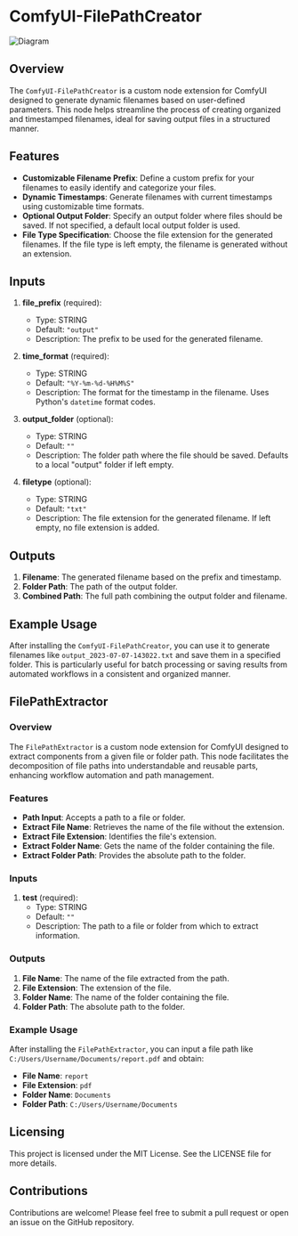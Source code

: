 # ComfyUI-FilePathCreator

![Diagram](images/example.png)

## Overview
The `ComfyUI-FilePathCreator` is a custom node extension for ComfyUI designed to generate dynamic filenames based on user-defined parameters. This node helps streamline the process of creating organized and timestamped filenames, ideal for saving output files in a structured manner.

## Features
- **Customizable Filename Prefix**: Define a custom prefix for your filenames to easily identify and categorize your files.
- **Dynamic Timestamps**: Generate filenames with current timestamps using customizable time formats.
- **Optional Output Folder**: Specify an output folder where files should be saved. If not specified, a default local output folder is used.
- **File Type Specification**: Choose the file extension for the generated filenames. If the file type is left empty, the filename is generated without an extension.

## Inputs
1. **file_prefix** (required): 
   - Type: STRING
   - Default: `"output"`
   - Description: The prefix to be used for the generated filename.

2. **time_format** (required):
   - Type: STRING
   - Default: `"%Y-%m-%d-%H%M%S"`
   - Description: The format for the timestamp in the filename. Uses Python's `datetime` format codes.

3. **output_folder** (optional):
   - Type: STRING
   - Default: `""`
   - Description: The folder path where the file should be saved. Defaults to a local "output" folder if left empty.

4. **filetype** (optional):
   - Type: STRING
   - Default: `"txt"`
   - Description: The file extension for the generated filename. If left empty, no file extension is added.

## Outputs
1. **Filename**: The generated filename based on the prefix and timestamp.
2. **Folder Path**: The path of the output folder.
3. **Combined Path**: The full path combining the output folder and filename.

## Example Usage
After installing the `ComfyUI-FilePathCreator`, you can use it to generate filenames like `output_2023-07-07-143022.txt` and save them in a specified folder. This is particularly useful for batch processing or saving results from automated workflows in a consistent and organized manner.

## FilePathExtractor

### Overview
The `FilePathExtractor` is a custom node extension for ComfyUI designed to extract components from a given file or folder path. This node facilitates the decomposition of file paths into understandable and reusable parts, enhancing workflow automation and path management.

### Features
- **Path Input**: Accepts a path to a file or folder.
- **Extract File Name**: Retrieves the name of the file without the extension.
- **Extract File Extension**: Identifies the file's extension.
- **Extract Folder Name**: Gets the name of the folder containing the file.
- **Extract Folder Path**: Provides the absolute path to the folder.

### Inputs
1. **test** (required): 
   - Type: STRING
   - Default: `""`
   - Description: The path to a file or folder from which to extract information.

### Outputs
1. **File Name**: The name of the file extracted from the path.
2. **File Extension**: The extension of the file.
3. **Folder Name**: The name of the folder containing the file.
4. **Folder Path**: The absolute path to the folder.

### Example Usage
After installing the `FilePathExtractor`, you can input a file path like `C:/Users/Username/Documents/report.pdf` and obtain:
- **File Name**: `report`
- **File Extension**: `pdf`
- **Folder Name**: `Documents`
- **Folder Path**: `C:/Users/Username/Documents`

## Licensing
This project is licensed under the MIT License. See the LICENSE file for more details.

## Contributions
Contributions are welcome! Please feel free to submit a pull request or open an issue on the GitHub repository.
